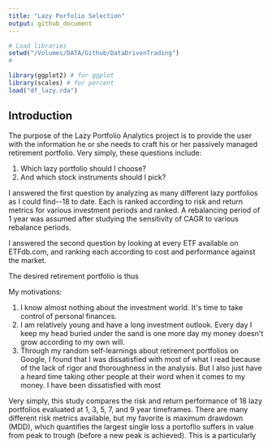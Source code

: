 ```yaml
---
title: "Lazy Porfolio Selection"
output: github_document
---
```





```r
# Load libraries
setwd("/Volumes/DATA/Github/DataDrivenTrading")
#

library(ggplot2) # for ggplot
library(scales) # for percent
load("df_lazy.rda")
```
## Introduction

The purpose of the Lazy Portfolio Analytics project is to provide the user with the information he or she needs to craft his or her passively managed retirement portfolio.  Very simply, these questions include:

1) Which lazy portfolio should I choose?
2) And which stock instruments should I pick?

I answered the first question by analyzing as many different lazy portfolios as I could find--18 to date.  Each is ranked according to risk and return metrics for various investment periods and ranked.  A rebalancing period of 1 year was assumed after studying the sensitivity of CAGR to various rebalance periods.

I answered the second question by looking at every ETF available on ETFdb.com, and ranking each according to cost and performance against the market.

The desired retirement portfolio is thus 

My motivations:
1) I know almost nothing about the investment world.  It's time to take control of personal finances.
2) I am relatively young and have a long investment outlook.  Every day I keep my head buried under the sand is one more day my money doesn't grow according to my own will.  
3) Through my random self-learnings about retirement portfolios on Google, I found that I was dissatisfied with most of what I read because of the lack of rigor and thoroughness in the analysis.  But I also just have a heard time taking other people at their word when it comes to my money. 
I have been dissatisfied with most 

Very simply, this study compares the risk and return performance of 18 lazy portfolios evaluated at 1, 3, 5, 7, and 9 year timeframes.  There are many different risk metrics available, but my favorite is maximum drawdown (MDD), which quantifies the largest single loss a portoflio suffers in value from peak to trough (before a new peak is achieved).  This is a particularly 







